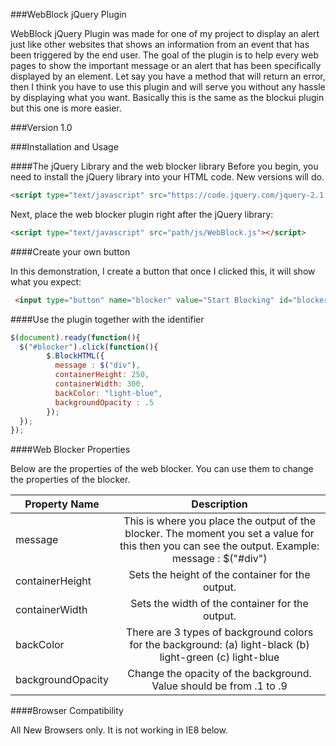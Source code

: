 ###WebBlock jQuery Plugin

WebBlock jQuery Plugin was made for one of my project to display an alert just like other websites that shows an information from an event that has been triggered by the end user. The goal of the plugin is to help every web pages to show the important message or an alert that has been specifically displayed by an element. Let say you have a method that will return an error, then I think you have to use this plugin and will serve you without any hassle by displaying what you want. Basically this is the same as the blockui plugin but this one is more easier.

###Version
1.0

###Installation and Usage

####The jQuery Library and the web blocker library
Before you begin, you need to install the jQuery library into your HTML code. New versions will do.

```html
<script type="text/javascript" src="https://code.jquery.com/jquery-2.1.4.min.js"></script>
```

Next, place the web blocker plugin right after the jQuery library:

```html
<script type="text/javascript" src="path/js/WebBlock.js"></script>
```

####Create your own button

In this demonstration, I create a button that once I clicked this, it will show what you expect:

```html
 <input type="button" name="blocker" value="Start Blocking" id="blocker" />
```

####Use the plugin together with the identifier

```javascript
$(document).ready(function(){
  $("#blocker").click(function(){
        $.BlockHTML({
          message : $("div"),
          containerHeight: 250,
          containerWidth: 300,
          backColor: "light-blue",
          backgroundOpacity : .5
        });
  });
});
```

####Web Blocker Properties

Below are the properties of the web blocker. You can use them to change the properties of the blocker.

| Property Name        | Description        |
| ------------- |:-------------:|
| message     | This is where you place the output of the blocker. The moment you set a value for this then you can see the output. Example: message : $("#div") | 
| containerHeight      | Sets the height of the container for the output.      |
| containerWidth | Sets the width of the container for the output.       |
| backColor | There are 3 types of background colors for the background: (a) light-black (b) light-green (c) light-blue |
| backgroundOpacity | Change the opacity of the background. Value should be from .1 to .9 |

####Browser Compatibility

All New Browsers only. It is not working in IE8 below.

